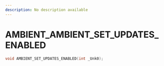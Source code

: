 ```yaml
---
description: No description available 
---
```


# AMBIENT\_AMBIENT_SET_UPDATES_ENABLED

```cpp
void AMBIENT_SET_UPDATES_ENABLED(int _Unk0);
```